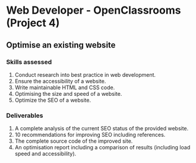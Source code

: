 # Web Developer - OpenClassrooms (Project 4)

## Optimise an existing website

### Skills assessed
 1. Conduct research into best practice in web development.
 2. Ensure the accessibility of a website.
 3. Write maintainable HTML and CSS code.
 4. Optimising the size and speed of a website.
 5. Optimize the SEO of a website.

### Deliverables
1. A complete analysis of the current SEO status of the provided website.
2. 10 recommendations for improving SEO including references.
3. The complete source code of the improved site.
4. An optimisation report including a comparison of results (including load speed and accessibility).
